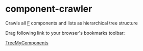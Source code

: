 # component-crawler
Crawls all [F](https://github.com/lazd/F) components and lists as hierarchical tree structure


Drag following link to your browser's bookmarks toolbar:

[TreeMyComponents](javascript:(a=(b=document).createElement('script')).src='https://lazyvab.github.io/component-crawler/viewtree.js',b.body.appendChild(a);void(0);)
